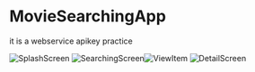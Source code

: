 # MovieSearchingApp
it is a webservice apikey practice

![SplashScreen](https://user-images.githubusercontent.com/102736170/169799050-988ef1a7-a3d2-4012-96f7-0778e132f2c8.jpeg) ![SearchingScreen](https://user-images.githubusercontent.com/102736170/169799078-7488d41d-c0b6-450e-8cf5-0246cf8df2a8.jpeg)![ViewItem](https://user-images.githubusercontent.com/102736170/169799106-cc8a9445-e584-42f1-8335-16a59bcf6aec.jpeg) ![DetailScreen](https://user-images.githubusercontent.com/102736170/169799125-ff46f4f7-cf2a-44b1-b8e4-f6bc2462cb46.jpeg)

 

